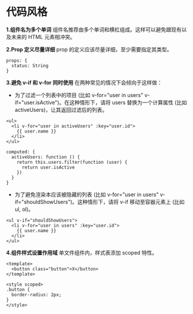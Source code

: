 代码风格
===================

**1.组件名为多个单词**
组件名推荐由多个单词和横杠组成。这样可以避免跟现有以及未来的 HTML 元素相冲突。

**2.Prop 定义尽量详细**
prop 的定义应该尽量详细，至少需要指定其类型。
```
props: {
  status: String
}
```

**3.避免 v-if 和 v-for 同时使用**
在两种常见的情况下会倾向于这样做：

* 为了过滤一个列表中的项目 (比如 v-for="user in users" v-if="user.isActive")。在这种情形下，请将 users 替换为一个计算属性 (比如 activeUsers)，让其返回过滤后的列表。
```
<ul>
  <li v-for="user in activeUsers" :key="user.id">
    {{ user.name }}
  </li>
</ul>
```
```
computed: {
  activeUsers: function () {
    return this.users.filter(function (user) {
      return user.isActive
    })
  }
}
```
* 为了避免渲染本应该被隐藏的列表 (比如 v-for="user in users" v-if="shouldShowUsers")。这种情形下，请将 v-if 移动至容器元素上 (比如 ul, ol)。
```
<ul v-if="shouldShowUsers">
  <li v-for="user in users" :key="user.id">
    {{ user.name }}
  </li>
</ul>
```

**4.组件样式设置作用域**
单文件组件内，样式表添加 scoped 特性。
```
<template>
  <button class="button">X</button>
</template>

<style scoped>
.button {
  border-radius: 2px;
}
</style>
```